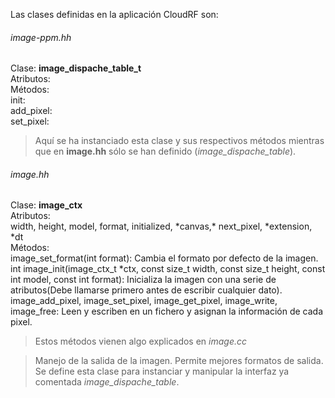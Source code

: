 Las clases definidas en la aplicación CloudRF son:

###### *image-ppm.hh*<br>
Clase: **image_dispache_table_t**<br>
Atributos:<br>
Métodos:<br>
init:<br>
add_pixel:<br>
set_pixel:<br>

> Aquí se ha instanciado esta clase y sus respectivos métodos mientras que en **image.hh** sólo se han definido (*image_dispache_table*).

###### *image.hh*<br>
Clase: **image_ctx**<br>
Atributos:<br>
width, height, model, format, initialized, \*canvas,\* next_pixel, \*extension, \*dt<br>
Métodos:<br>
image_set_format(int format): Cambia el formato por defecto de la imagen.
int image_init(image_ctx_t \*ctx, const size_t width, const size_t height, const int model, const int format): Inicializa la imagen con una serie de atributos(Debe llamarse primero antes de escribir cualquier dato).
image_add_pixel, image_set_pixel, image_get_pixel, image_write, image_free: Leen y escriben en un fichero y asignan la información de cada pixel.

> Estos métodos vienen algo explicados en *image.cc*

> Manejo de la salida de la imagen. Permite mejores formatos de salida. Se define esta clase para instanciar y manipular la interfaz ya comentada *image_dispache_table*.
